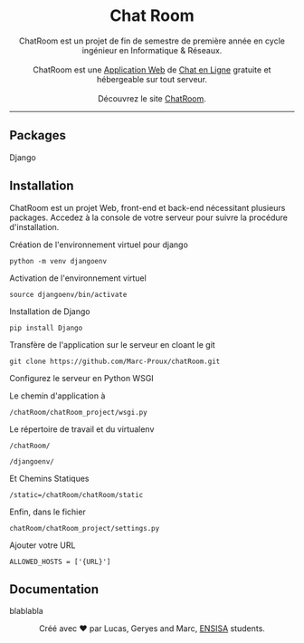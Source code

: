 <h1 align="center">
	Chat Room
</h1>

<p align ="center">
	ChatRoom est un projet de fin de semestre de première année en cycle
	ingénieur en Informatique & Réseaux.<br></br>
	ChatRoom est une <a href="https://fr.wikipedia.org/wiki/Application_web">Application Web</a>
	de <a href ="https://fr.wikipedia.org/wiki/Chat_en_ligne">Chat en Ligne</a> gratuite et 
	hébergeable sur tout serveur.<br></br>
	Découvrez le site <a href="http://chatrooms.alwaysdata.net/">ChatRoom</a>.
</p>

<hr />

## Packages
Django

## Installation
ChatRoom est un projet Web, front-end et back-end nécessitant plusieurs packages. Accedez à la console de votre serveur pour suivre la procédure d'installation.

Création de l'environnement virtuel pour django
```
python -m venv djangoenv
```

Activation de l'environnement virtuel
```
source djangoenv/bin/activate
```

Installation de Django
```
pip install Django
```

Transfère de l'application sur le serveur en cloant le git
```
git clone https://github.com/Marc-Proux/chatRoom.git
```

Configurez le serveur en Python WSGI

Le chemin d'application à 
```
/chatRoom/chatRoom_project/wsgi.py
```

Le répertoire de travail et du virtualenv
```
/chatRoom/
```
```
/djangoenv/
```

Et Chemins Statiques
```
/static=/chatRoom/chatRoom/static
```


Enfin, dans le fichier
```
chatRoom/chatRoom_project/settings.py
```
Ajouter votre URL
```
ALLOWED_HOSTS = ['{URL}']
```

## Documentation
blablabla

<footer>
<p align="center">
Créé avec ❤️ par Lucas, Geryes and Marc, <a href="https://www.ensisa.uha.fr">ENSISA</a> 
students.
</p>
</footer>
